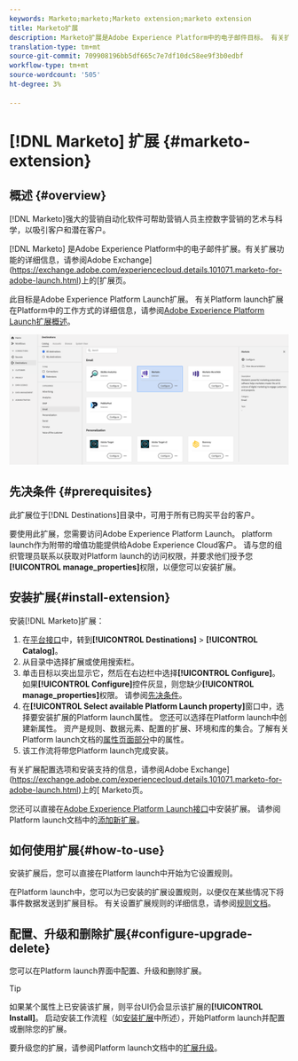 ```yaml
---
keywords: Marketo;marketo;Marketo extension;marketo extension
title: Marketo扩展
description: Marketo扩展是Adobe Experience Platform中的电子邮件目标。 有关扩展功能的详细信息，请参阅Adobe Exchange上的扩展页。
translation-type: tm+mt
source-git-commit: 709908196bb5df665c7e7df10dc58ee9f3b0edbf
workflow-type: tm+mt
source-wordcount: '505'
ht-degree: 3%

---
```



# [!DNL Marketo] 扩展 {#marketo-extension}

## 概述 {#overview}

[!DNL Marketo]强大的营销自动化软件可帮助营销人员主控数字营销的艺术与科学，以吸引客户和潜在客户。

[!DNL Marketo] 是Adobe Experience Platform中的电子邮件扩展。有关扩展功能的详细信息，请参阅Adobe Exchange](https://exchange.adobe.com/experiencecloud.details.101071.marketo-for-adobe-launch.html)上的[扩展页。

此目标是Adobe Experience Platform Launch扩展。 有关Platform launch扩展在Platform中的工作方式的详细信息，请参阅[Adobe Experience Platform Launch扩展概述](../launch-extensions/overview.md)。

![Marketo Extension](../../assets/catalog/email/marketo/catalog.png)

## 先决条件 {#prerequisites}

此扩展位于[!DNL Destinations]目录中，可用于所有已购买平台的客户。

要使用此扩展，您需要访问Adobe Experience Platform Launch。 platform launch作为附带的增值功能提供给Adobe Experience Cloud客户。 请与您的组织管理员联系以获取对Platform launch的访问权限，并要求他们授予您&#x200B;**[!UICONTROL manage_properties]**&#x200B;权限，以便您可以安装扩展。

## 安装扩展{#install-extension}

安装[!DNL Marketo]扩展：

1. 在[平台接口](http://platform.adobe.com/)中，转到&#x200B;**[!UICONTROL Destinations]** > **[!UICONTROL Catalog]**。
2. 从目录中选择扩展或使用搜索栏。
3. 单击目标以突出显示它，然后在右边栏中选择&#x200B;**[!UICONTROL Configure]**。 如果&#x200B;**[!UICONTROL Configure]**&#x200B;控件灰显，则您缺少&#x200B;**[!UICONTROL manage_properties]**&#x200B;权限。 请参阅[先决条件](#prerequisites)。
4. 在&#x200B;**[!UICONTROL Select available Platform Launch property]**&#x200B;窗口中，选择要安装扩展的Platform launch属性。 您还可以选择在Platform launch中创建新属性。 资产是规则、数据元素、配置的扩展、环境和库的集合。了解有关Platform launch文档的[属性页面部分](https://experienceleague.adobe.com/docs/launch/using/reference/admin/companies-and-properties.html#properties-page)中的属性。
5. 该工作流将带您Platform launch完成安装。

有关扩展配置选项和安装支持的信息，请参阅Adobe Exchange](https://exchange.adobe.com/experiencecloud.details.101071.marketo-for-adobe-launch.html)上的[ Marketo页。

您还可以直接在[Adobe Experience Platform Launch接口](https://launch.adobe.com/)中安装扩展。 请参阅Platform launch文档中的[添加新扩展](https://experienceleague.adobe.com/docs/launch/using/reference/manage-resources/extensions/overview.html?lang=en#add-a-new-extension)。

## 如何使用扩展{#how-to-use}

安装扩展后，您可以直接在Platform launch中开始为它设置规则。

在Platform launch中，您可以为已安装的扩展设置规则，以便仅在某些情况下将事件数据发送到扩展目标。 有关设置扩展规则的详细信息，请参阅[规则文档](https://experienceleague.adobe.com/docs/launch/using/reference/manage-resources/rules.html)。

## 配置、升级和删除扩展{#configure-upgrade-delete}

您可以在Platform launch界面中配置、升级和删除扩展。

>[!TIP]
>
>如果某个属性上已安装该扩展，则平台UI仍会显示该扩展的&#x200B;**[!UICONTROL Install]**。 启动安装工作流程（如[安装扩展](#install-extension)中所述），开始Platform launch并配置或删除您的扩展。

要升级您的扩展，请参阅Platform launch文档中的[扩展升级](https://experienceleague.adobe.com/docs/launch/using/reference/manage-resources/extensions/extension-upgrade.html)。